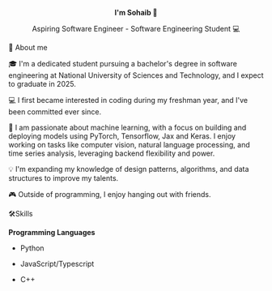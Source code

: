 <p align="center">
<b>I'm Sohaib 👋</b>
</p>
<p align="center">
Aspiring Software Engineer - Software Engineering Student 💻 
</p>

🚀 About me

🎓 I'm a dedicated student pursuing a bachelor's degree in software engineering at National University of Sciences and Technology, and I expect to graduate in 2025.

💻 I first became interested in coding during my freshman year, and I've been committed ever since.

🎨 I am passionate about machine learning, with a focus on building and deploying models using PyTorch, Tensorflow, Jax and Keras. I enjoy working on tasks like computer vision, natural language processing, and time series analysis, leveraging backend flexibility and power.

💡 I'm expanding my knowledge of design patterns, algorithms, and data structures to improve my talents.

🎮 Outside of programming, I enjoy hanging out with friends.

🛠️Skills

**Programming Languages**

- Python

- JavaScript/Typescript

- C++





<!--
**Sohaib-Ahmed21/Sohaib-Ahmed21** is a ✨ _special_ ✨ repository because its `README.md` (this file) appears on your GitHub profile.

Here are some ideas to get you started:

- 🔭 I’m currently working on ...
- 🌱 I’m currently learning ...
- 👯 I’m looking to collaborate on ...
- 🤔 I’m looking for help with ...
- 💬 Ask me about ...
- 📫 How to reach me: ...
- 😄 Pronouns: ...
- ⚡ Fun fact: ...
-->
